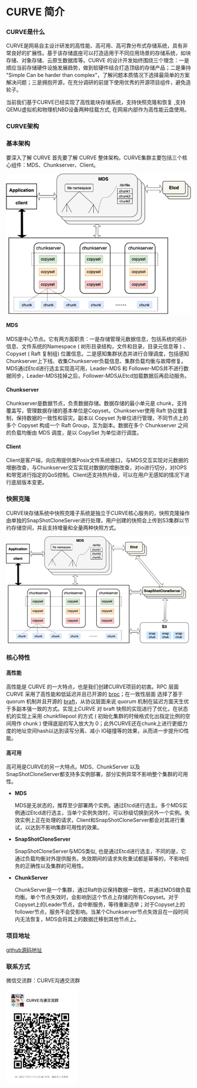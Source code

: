 # CURVE 简介

### CURVE是什么

CURVE是网易自主设计研发的高性能、高可用、高可靠分布式存储系统，具有非常良好的扩展性。基于该存储底座可以打造适用于不同应用场景的存储系统，如块存储、对象存储、云原生数据库等。CURVE 的设计开发始终围绕三个理念：一是顺应当前存储硬件设施发展趋势，做到软硬件结合打造顶级的存储产品；二是秉持 "Simple Can be harder than complex"，了解问题本质情况下选择最简单的方案解决问题；三是拥抱开源，在充分调研的前提下使用优秀的开源项目组件，避免造轮子。

当前我们基于CURVE已经实现了高性能块存储系统，支持快照克隆和恢复 ,支持QEMU虚拟机和物理机NBD设备两种挂载方式, 在网易内部作为高性能云盘使用。

### CURVE架构

### 基本架构

要深入了解 CURVE 首先要了解 CURVE 整体架构。CURVE集群主要包括三个核心组件：MDS、Chunkserver、Client。

![image-20200709165154104](image/architecture.png)

#### MDS

MDS是中心节点。它有两方面职责：一是存储管理元数据信息，包括系统的拓扑信息、文件系统的Namespace ( 树形目录结构，文件和目录，目录元信息等 ) 、Copyset ( Raft 复制组) 位置信息。二是感知集群状态并进行合理调度，包括感知Chunkserver上下线、收集Chunkserver负载信息、集群负载均衡与故障修复。MDS通过Etcd进行选主实现高可用，Leader-MDS 和 Follower-MDS并不进行数据同步，Leader-MDS挂掉之后，Follower-MDS从Etcd加载数据后再启动服务。

#### Chunkserver

Chunkserver是数据节点，负责数据存储。数据存储的最小单元是 chunk，支持覆盖写，管理数据存储的基本单位是Copyset。Chunkserver使用 Raft 协议做复制，保持数据的一致性和容灾。副本以 Copyset 为单位进行管理，不同节点上的多个 Copyset 构成一个 Raft Group，互为副本。数据在多个 Chunkserver 之间的负载均衡由 MDS 调度，是以 CopySet 为单位进行调度。

#### Client

Client是客户端，向应用提供类Posix文件系统接口，与MDS交互实现对元数据的增删改查，与Chunkserver交互实现对数据的增删改查，对io进行切分，对IOPS和带宽进行指定的QoS控制。Client还支持热升级，可以在用户无感知的情况下进行底层版本变更。

### 快照克隆

CURVE块存储系统中快照克隆子系统是独立于CURVE核心服务的，快照克隆操作由单独的SnapShotCloneServer进行处理，用户创建的快照会上传到S3集群以节约存储空间，并且支持增量和全量两种快照方式。

![image-snap](image/architecture_snap.png)

### 核心特性

#### 高性能

高性能是 CURVE 的一大特点，也是我们创建CURVE项目的初衷。RPC 层面 CURVE 采用了高性能和低延迟并且已开源的 [brpc](https://github.com/apache/incubator-brpc)；在一致性层面 选择了基于 quorum 机制并且开源的 [braft](https://github.com/baidu/braft)，从协议层面来说 quorum 机制在延迟方面天生优于多副本强一致的方式。实现上CURVE 对 braft 快照的实现进行了优化，在状态机的实现上采用 chunkfilepool 的方式 ( 初始化集群的时候格式化出指定比例的空间用作 chunk ) 使得底层的写入放大为 0；此外CURVE还在chunk上进行更细力度的地址空间hash以达到读写分离、减小 IO碰撞等的效果，从而进一步提升IO性能。

#### 高可用

高可用是CURVE的另一大特点。MDS、ChunkServer 以及 SnapShotCloneServer都支持多实例部署，部分实例异常不影响整个集群的可用性。

- **MDS** 

  MDS是无状态的，推荐至少部署两个实例。通过Etcd进行选主。多个MDS实例通过Etcd进行选主，当单个实例失效时，可以秒级切换到另外一个实例。失效实例上正在处理的请求，Client和SnapShotCloneServer都会对其进行重试，以达到不影响集群可用性的效果。  

- **SnapShotCloneServer**

  SnapShotCloneServer与MDS类似, 也是通过Etcd进行选主，不同的是，它通过负载均衡对外提供服务。失效期间的请求失败重试都是幂等的，不影响任务的正确性以及集群的可用性。

- **ChunkServer**

  ChunkServer是一个集群，通过Raft协议保持数据一致性，并通过MDS做负载均衡。单个节点失效时，会影响到这个节点上存储的所有Copyset。对于Copyset上的Leader节点，会中断服务，等待重新选举；对于Copyset上的follower节点，服务不会受影响。当某个Chunkserver节点失效且在一段时间内无法恢复，MDS会将其上的数据迁移到其他节点上。

### 项目地址

[github源码地址](https://github.com/opencurve/curve)

### 联系方式

微信交流群：CURVE沟通交流群

<img src="image/CURVE-wechatgroup.jpeg" style="zoom: 25%;" />

